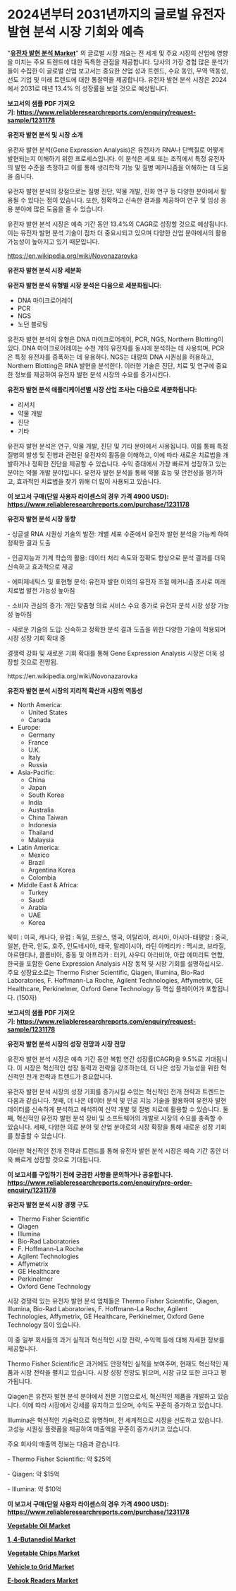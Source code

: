 <p><h1>2024년부터 2031년까지의 글로벌 유전자 발현 분석 시장 기회와 예측</h1></p><p>"<strong><a href="https://www.reliableresearchreports.com/gene-expression-analysis-r1231178">유전자 발현 분석 Market</a></strong>" 의 글로벌 시장 개요는 전 세계 및 주요 시장의 산업에 영향을 미치는 주요 트렌드에 대한 독특한 관점을 제공합니다. 당사의 가장 경험 많은 분석가들이 수집한 이 글로벌 산업 보고서는 중요한 산업 성과 트렌드, 수요 동인, 무역 역동성, 선도 기업 및 미래 트렌드에 대한 통찰력을 제공합니다. 유전자 발현 분석 시장은 2024에서 2031로 매년 13.4% 의 성장률을 보일 것으로 예상됩니다.</p>
<p><strong>보고서의 샘플 PDF 가져오기:&nbsp;<a href="https://www.reliableresearchreports.com/enquiry/request-sample/1231178">https://www.reliableresearchreports.com/enquiry/request-sample/1231178</a></strong></p>
<p><strong>유전자 발현 분석 및 시장 소개</strong></p>
<p><p>유전자 발현 분석(Gene Expression Analysis)은 유전자가 RNA나 단백질로 어떻게 발현되는지 이해하기 위한 프로세스입니다. 이 분석은 세포 또는 조직에서 특정 유전자의 발현 수준을 측정하고 이를 통해 생리학적 기능 및 질병 메커니즘을 이해하는 데 도움을 줍니다. </p><p>유전자 발현 분석의 장점으로는 질병 진단, 약물 개발, 진화 연구 등 다양한 분야에서 활용될 수 있다는 점이 있습니다. 또한, 정확하고 신속한 결과를 제공하여 연구 및 임상 응용 분야에 많은 도움을 줄 수 있습니다. </p><p>유전자 발현 분석 시장은 예측 기간 동안 13.4%의 CAGR로 성장할 것으로 예상됩니다. 이는 유전자 발현 분석 기술이 점차 더 중요시되고 있으며 다양한 산업 분야에서의 활용 가능성이 높아지고 있기 때문입니다.</p></p>
<p><a href="https://en.wikipedia.org/wiki/Novonazarovka">https://en.wikipedia.org/wiki/Novonazarovka</a></p>
<p><strong>유전자 발현 분석 시장 세분화</strong></p>
<p><strong>유전자 발현 분석 유형별 시장 분석은 다음으로 세분화됩니다:</strong></p>
<p><ul><li>DNA 마이크로어레이</li><li>PCR</li><li>NGS</li><li>노던 블로팅</li></ul></p>
<p><p>유전자 발현 분석의 유형은 DNA 마이크로어레이, PCR, NGS, Northern Blotting이 있다. DNA 마이크로어레이는 수천 개의 유전자를 동시에 분석하는 데 사용되며, PCR은 특정 유전자를 증폭하는 데 유용하다. NGS는 대량의 DNA 시퀀싱을 허용하고, Northern Blotting은 RNA 발현을 분석한다. 이러한 기술은 진단, 치료 및 연구에 중요한 정보를 제공하여 유전자 발현 분석 시장의 수요를 증가시킨다.</p></p>
<p><strong>유전자 발현 분석 애플리케이션별 시장 산업 조사는 다음으로 세분화됩니다:</strong></p>
<p><ul><li>리서치</li><li>약물 개발</li><li>진단</li><li>기타</li></ul></p>
<p><p>유전자 발현 분석은 연구, 약물 개발, 진단 및 기타 분야에서 사용됩니다. 이를 통해 특정 질병의 발생 및 진행과 관련된 유전자의 활동을 이해하고, 이에 따라 새로운 치료법을 개발하거나 정확한 진단을 제공할 수 있습니다. 수익 증대에서 가장 빠르게 성장하고 있는 분야는 약물 개발 분야입니다. 유전자 발현 분석을 통해 약물 효능 및 안전성을 평가하고, 효과적인 치료법을 찾기 위해 더 많이 사용되고 있습니다.</p></p>
<p><strong>이 보고서 구매(단일 사용자 라이센스의 경우 가격 4900 USD): <a href="https://www.reliableresearchreports.com/purchase/1231178">https://www.reliableresearchreports.com/purchase/1231178</a></strong></p>
<p><strong>유전자 발현 분석 시장 동향</strong></p>
<p><p>- 싱글셀 RNA 시퀀싱 기술의 발전: 개별 세포 수준에서 유전자 발현 분석을 가능케 하여 정확한 결과 도출</p><p>- 인공지능과 기계 학습의 활용: 데이터 처리 속도와 정확도 향상으로 분석 결과를 더욱 신속하고 효과적으로 제공</p><p>- 에피제네틱스 및 표현형 분석: 유전자 발현 이외의 유전자 조절 메커니즘 조사로 미래 치료법 발전 가능성 높아짐</p><p>- 소비자 관심의 증가: 개인 맞춤형 의료 서비스 수요 증가로 유전자 분석 시장 성장 가능성 높아짐</p><p>- 새로운 기술의 도입: 신속하고 정확한 분석 결과 도출을 위한 다양한 기술이 적용되며 시장 성장 기회 확대 중</p><p>경쟁력 강화 및 새로운 기회 확대를 통해 Gene Expression Analysis 시장은 더욱 성장할 것으로 전망됨.</p></p>
<p>https://en.wikipedia.org/wiki/Novonazarovka</p>
<p><strong>유전자 발현 분석 시장의 지리적 확산과 시장의 역동성</strong></p>
<p><ul>
    <li>
        North America:
        <ul>
            <li>United States</li>
            <li>Canada</li>
        </ul>
    </li>
    <li>
        Europe:
        <ul>
            <li>Germany</li>
            <li>France</li>
            <li>U.K.</li>
            <li>Italy</li>
            <li>Russia</li>
        </ul>
    </li>
    <li>
        Asia-Pacific:
        <ul>
            <li>China</li>
            <li>Japan</li>
            <li>South Korea</li>
            <li>India</li>
            <li>Australia</li>
            <li>China Taiwan</li>
            <li>Indonesia</li>
            <li>Thailand</li>
            <li>Malaysia</li>
        </ul>
    </li>
    <li>
        Latin America:
        <ul>
            <li>Mexico</li>
            <li>Brazil</li>
            <li>Argentina Korea</li>
            <li>Colombia</li>
        </ul>
    </li>
    <li>
        Middle East & Africa:
        <ul>
            <li>Turkey</li>
            <li>Saudi</li>
            <li>Arabia</li>
            <li>UAE</li>
            <li>Korea</li>
        </ul>
    </li>
    </ul></p>
<p><p>북미 : 미국, 캐나다, 유럽 : 독일, 프랑스, 영국, 이탈리아, 러시아, 아시아-태평양 : 중국, 일본, 한국, 인도, 호주, 인도네시아, 태국, 말레이시아, 라틴 아메리카 : 멕시코, 브라질, 아르헨티나, 콜롬비아, 중동 및 아프리카 : 터키, 사우디 아라비아, 아랍 에미리트 연합, 한국을 포함한 Gene Expression Analysis 시장 동적 및 시장 기회를 설명하십시오. 주요 성장요소로는 Thermo Fisher Scientific, Qiagen, Illumina, Bio-Rad Laboratories, F. Hoffmann-La Roche, Agilent Technologies, Affymetrix, GE Healthcare, Perkinelmer, Oxford Gene Technology 등 핵심 플레이어가 포함됩니다. (150자)</p></p>
<p><strong>보고서의 샘플 PDF 가져오기:&nbsp;<a href="https://www.reliableresearchreports.com/enquiry/request-sample/1231178">https://www.reliableresearchreports.com/enquiry/request-sample/1231178</a></strong></p>
<p><strong>유전자 발현 분석 시장의 성장 전망과 시장 전망</strong></p>
<p><p>유전자 발현 분석 시장은 예측 기간 동안 복합 연간 성장률(CAGR)을 9.5%로 기대됩니다. 이 시장은 혁신적인 성장 동력과 전략을 강조하는데, 더 나은 성장 가능성을 위한 혁신적인 전개 전략과 트렌드가 중요합니다. </p><p>유전자 발현 분석 시장의 성장 기회를 증가시킬 수있는 혁신적인 전개 전략과 트렌드는 다음과 같습니다. 첫째, 더 나은 데이터 분석 및 인공 지능 기술을 활용하여 유전자 발현 데이터를 신속하게 분석하고 해석하여 신약 개발 및 질병 치료에 활용할 수 있습니다. 둘째, 혁신적인 유전자 발현 분석 장비 및 소프트웨어의 개발로 시장의 수요를 충족할 수 있습니다. 세째, 다양한 의료 분야 및 산업 분야로의 시장 확장을 통해 새로운 성장 기회를 창출할 수 있습니다.</p><p>이러한 혁신적인 전개 전략과 트렌드를 통해 유전자 발현 분석 시장은 예측 기간 동안 더욱 빠르게 성장할 것으로 기대됩니다.</p></p>
<p><strong>이 보고서를 구입하기 전에 궁금한 사항을 문의하거나 공유합니다. <a href="https://www.reliableresearchreports.com/enquiry/pre-order-enquiry/1231178">https://www.reliableresearchreports.com/enquiry/pre-order-enquiry/1231178</a></strong></p>
<p><strong>유전자 발현 분석 시장 경쟁 구도</strong></p>
<p><ul><li>Thermo Fisher Scientific</li><li>Qiagen</li><li>Illumina</li><li>Bio-Rad Laboratories</li><li>F. Hoffmann-La Roche</li><li>Agilent Technologies</li><li>Affymetrix</li><li>GE Healthcare</li><li>Perkinelmer</li><li>Oxford Gene Technology</li></ul></p>
<p><p>시장 경쟁력 있는 유전자 발현 분석 업체들은 Thermo Fisher Scientific, Qiagen, Illumina, Bio-Rad Laboratories, F. Hoffmann-La Roche, Agilent Technologies, Affymetrix, GE Healthcare, Perkinelmer, Oxford Gene Technology 등이 있습니다. </p><p>이 중 일부 회사들의 과거 실적과 혁신적인 시장 전략, 수익액 등에 대해 자세한 정보를 제공합니다. </p><p>Thermo Fisher Scientific은 과거에도 안정적인 실적을 보여주며, 현재도 혁신적인 제품과 시장 전략을 펼치고 있습니다. 시장 성장 전망도 밝으며, 시장 규모 또한 크다고 평가됩니다.</p><p>Qiagen은 유전자 발현 분석 분야에서 전문 기업으로서, 혁신적인 제품을 개발하고 있습니다. 이에 따라 시장에서 강세를 유지하고 있으며, 수익도 꾸준히 증가하고 있습니다.</p><p>Illumina은 혁신적인 기술력으로 유명하며, 전 세계적으로 시장을 선도하고 있습니다. 고성능 시퀀싱 플랫폼을 제공하여 매출액을 꾸준히 증가시키고 있습니다.</p><p>주요 회사의 매출액 정보는 다음과 같습니다.</p><p>- Thermo Fisher Scientific: 약 $25억</p><p>- Qiagen: 약 $15억</p><p>- Illumina: 약 $10억</p></p>
<p><strong>이 보고서 구매(단일 사용자 라이센스의 경우 가격 4900 USD): <a href="https://www.reliableresearchreports.com/purchase/1231178">https://www.reliableresearchreports.com/purchase/1231178</a></strong></p>
<p><strong><p><a href="https://github.com/VincentButlerjXXf/Market-Research-Report-List-1/blob/main/vegetable-oil-market.md">Vegetable Oil Market</a></p><p><a href="https://www.linkedin.com/pulse/1-4-butanediol-market-size-growth-trends-statistics-forecasts-qy3cf?trackingId=ijuJmOGLSLun5PI1MGDZbQ%3D%3D">1, 4-Butanediol Market</a></p><p><a href="https://github.com/nusratjahan12006/Market-Research-Report-List-2/blob/main/vegetable-chips-market.md">Vegetable Chips Market</a></p><p><a href="https://github.com/BurtonGALEN/Market-Research-Report-List-1/blob/main/vehicle-to-grid-market.md">Vehicle to Grid Market</a></p><p><a href="https://www.linkedin.com/pulse/e-book-readers-market-size-growth-trends-statistics-forecasts-jvylf?trackingId=AYlD%2BbZOR26Mb0p%2Bf4OZCA%3D%3D">E-book Readers Market</a></p></strong></p>
<p></p>